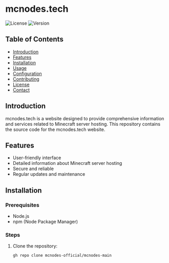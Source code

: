 # mcnodes.tech

![License](https://img.shields.io/badge/license-MIT-blue.svg) ![Version](https://img.shields.io/badge/version-1.0.0-green.svg)

## Table of Contents

- [Introduction](#introduction)
- [Features](#features)
- [Installation](#installation)
- [Usage](#usage)
- [Configuration](#configuration)
- [Contributing](#contributing)
- [License](#license)
- [Contact](#contact)

## Introduction

mcnodes.tech is a website designed to provide comprehensive information and services related to Minecraft server hosting. This repository contains the source code for the mcnodes.tech website.

## Features

- User-friendly interface
- Detailed information about Minecraft server hosting
- Secure and reliable
- Regular updates and maintenance

## Installation

### Prerequisites

- Node.js
- npm (Node Package Manager)

### Steps

1. Clone the repository:
   ```bash
   gh repo clone mcnodes-official/mcnodes-main
   
